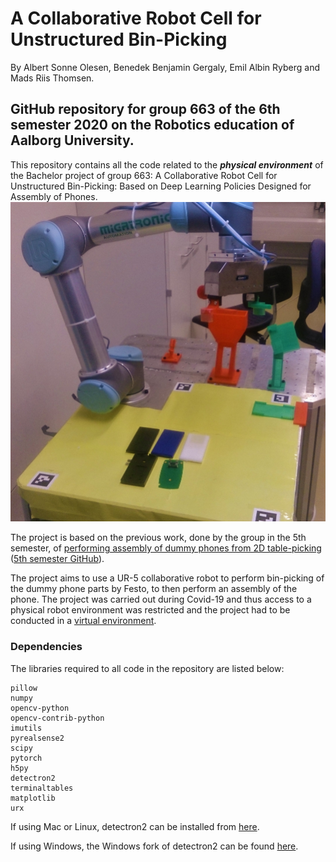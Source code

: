 A Collaborative Robot Cell for Unstructured Bin-Picking
======
By Albert Sonne Olesen, Benedek Benjamin Gergaly, Emil Albin Ryberg and Mads Riis Thomsen.

GitHub repository for group 663 of the 6th semester 2020 on the Robotics education of Aalborg University.
------
This repository contains all the code related to the **_physical environment_** of the Bachelor project of group 663: A Collaborative Robot Cell for Unstructured Bin-Picking:
Based on Deep Learning Policies Designed for Assembly of Phones.
![](https://github.com/EmilRyberg/P6BinPicking/blob/master/setupimg.jpg "Physical environment setup")

The project is based on the previous work, done by the group in the 5th semester, of [performing assembly of dummy phones from 2D table-picking](https://www.youtube.com/watch?v=oPsAurclCmY "P5 - 2D Table-picking") ([5th semester GitHub](https://github.com/EmilRyberg/P5BinPicking)).

The project aims to use a UR-5 collaborative robot to perform bin-picking of the dummy phone parts by Festo, to then perform an assembly of the phone.
The project was carried out during Covid-19 and thus access to a physical robot environment was restricted and the project had to be conducted in a [virtual environment](https://github.com/EmilRyberg/P6BinPickingSimulation "P6 - Bin-picking simulation code").

### Dependencies
The libraries required to all code in the repository are listed below:
```
pillow
numpy
opencv-python
opencv-contrib-python
imutils
pyrealsense2
scipy
pytorch
h5py
detectron2
terminaltables
matplotlib
urx
```

If using Mac or Linux, detectron2 can be installed from [here](https://github.com/facebookresearch/detectron2).

If using Windows, the Windows fork of detectron2 can be found [here](https://github.com/conansherry/detectron2).

